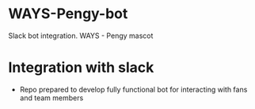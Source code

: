 # WAYS-Pengy-bot
Slack bot integration. WAYS - Pengy mascot
# Integration with slack 
* Repo prepared to develop fully functional bot for interacting with fans and team members
